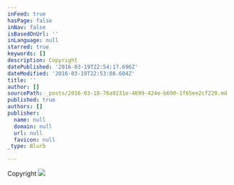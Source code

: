 ```yaml
---
inFeed: true
hasPage: false
inNav: false
isBasedOnUrl: ''
inLanguage: null
starred: true
keywords: []
description: Copyright
datePublished: '2016-03-19T22:54:17.696Z'
dateModified: '2016-03-19T22:53:08.604Z'
title: ''
author: []
sourcePath: _posts/2016-03-18-76a9231e-4699-424e-b690-1f65ee2cf220.md
published: true
authors: []
publisher:
  name: null
  domain: null
  url: null
  favicon: null
_type: Blurb

---
```

Copyright
![](https://the-grid-user-content.s3-us-west-2.amazonaws.com/52a05ffc-b14e-48eb-96c4-3445d41a2c32.jpg)